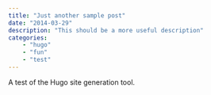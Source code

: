```yaml
---
title: "Just another sample post"
date: "2014-03-29"
description: "This should be a more useful description"
categories:
    - "hugo"
    - "fun"
    - "test"
---
```


A test of the Hugo site generation tool.